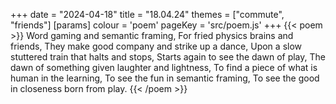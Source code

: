 +++
date = "2024-04-18"
title = "18.04.24"
themes = ["commute", "friends"]
[params]
  colour = 'poem'
  pageKey = 'src/poem.js'
+++
{{< poem >}}
Word gaming and semantic framing,
For fried physics brains and friends,
They make good company and strike up a dance,
Upon a slow stuttered train that halts and stops,
Starts again to see the dawn of play,
The dawn of something given laughter and lightness,
To find a piece of what is human in the learning,
To see the fun in semantic framing,
To see the good in closeness born from play.
{{< /poem >}}